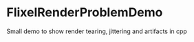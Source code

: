 FlixelRenderProblemDemo
=======================

Small demo to show render tearing, jittering and artifacts in cpp
